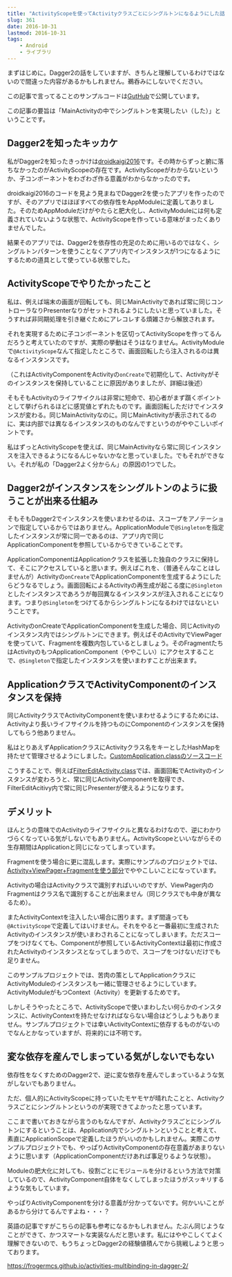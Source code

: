 ```yaml
---
title: "ActivityScopeを使ってActivityクラスごとにシングルトンになるようにした話"
slug: 361
date: 2016-10-31
lastmod: 2016-10-31
tags:
    - Android
    - ライブラリ
---
```


まずはじめに。Dagger2の話をしていますが、きちんと理解しているわけではないので間違った内容があるかもしれません。鵜呑みにしないでください。

この記事で言ってることのサンプルコードは<a href="https://github.com/gen0083/FilteredHatebu">GutHub</a>で公開しています。

この記事の要旨は「MainActivityの中でシングルトンを実現したい（した）」ということです。


## Dagger2を知ったキッカケ


私がDagger2を知ったきっかけは<a href="https://github.com/konifar/droidkaigi2016">droidkaigi2016</a>です。その時からずっと腑に落ちなかったのがActivityScopeの存在です。ActivityScopeがわからないというか、子コンポーネントをわざわざ作る意義がわからなかったのです。

droidkaigi2016のコードを見よう見まねでDagger2を使ったアプリを作ったのですが、そのアプリではほぼすべての依存性をAppModuleに定義してありました。そのためAppModuleだけがやたらと肥大化し、ActivityModuleには何も定義されていないような状態で、ActivityScopeを作っている意味がまったくありませんでした。

結果そのアプリでは、Dagger2を依存性の充足のために用いるのではなく、シングルトンパターンを使うことなくアプリ内でインスタンスが1つになるようにするための道具として使っている状態でした。


## ActivityScopeでやりたかったこと


私は、例えば端末の画面が回転しても、同じMainActivityであれば常に同じコントローラなりPresenterなりがセットされるようにしたいと思っていました。そうすれば非同期処理を引き継ぐためにアレコレする煩雑さから解放されます。

それを実現するために子コンポーネントを区切ってActivityScopeを作ってるんだろうと考えていたのですが、実際の挙動はそうはなりません。ActivityModuleで`@ActivityScope`なんて指定したところで、画面回転したら注入されるのは異なるインスタンスです。

（これはActivityComponentをActivityの`onCreate`で初期化して、Activityがそのインスタンスを保持していることに原因がありましたが、詳細は後述）

そもそもActivityのライフサイクルは非常に短命で、初心者がまず躓くポイントとして挙げられるほどに感覚値とずれたものです。画面回転しただけでインスタンスが変わる。同じMainActivityなのに。同じMainActivityが表示されてるのに、実は内部では異なるインスタンスのものなんですというのがややこしいポイントです。

私はずっとActivityScopeを使えば、同じMainActivityなら常に同じインスタンスを注入できるようになるんじゃないかなと思っていました。でもそれができない。それが私の「Dagger2よく分からん」の原因の1つでした。


## Dagger2がインスタンスをシングルトンのように扱うことが出来る仕組み


そもそもDagger2でインスタンスを使いまわせるのは、スコープをアノテーションで指定しているからではありません。ApplicationModuleで`@Singleton`を指定したインスタンスが常に同一であるのは、アプリ内で同じApplicationComponentを参照しているからできていることです。

ApplicationComponentはApplicationクラスを拡張した独自のクラスに保持して、そこにアクセスしていると思います。例えばこれを、（普通そんなことはしませんが）Activityの`onCreate`でApplicationComponentを生成するようにしたらどうなるでしょう。画面回転によるActivityの再生成が起こる度に`@Singleton`としたインスタンスであろうが毎回異なるインスタンスが注入されることになります。つまり`@Singleton`をつけてるからシングルトンになるわけではないということです。

ActivityのonCreateでApplicationComponentを生成した場合、同じActivityのインスタンス内ではシングルトンにできます。例えばそのActivityでViewPagerを使っていて、Fragmentを複数内包しているとしましょう。そのFragmentたちはActivityのもつApplicationComponent（ややこしい）にアクセスすることで、`@Singleton`で指定したインスタンスを使いまわすことが出来ます。


## ApplicationクラスでActivityComponentのインスタンスを保持


同じActivityクラスでActivityComponentを使いまわせるようにするためには、Activityより長いライフサイクルを持つものにComponentのインスタンスを保持してもらう他ありません。

私はとりあえずApplicationクラスにActivityクラス名をキーとしたHashMapを持たせて管理させるようにしました。<a href="https://github.com/gen0083/FilteredHatebu/blob/master/app/src/main/java/jp/gcreate/product/filteredhatebu/CustomApplication.java">CustomApplication.classのソースコード</a>

<script src="https://gist-it.appspot.com/https://github.com/gen0083/FilteredHatebu/blob/master/app/src/main/java/jp/gcreate/product/filteredhatebu/CustomApplication.java?slice=28:61"></script>

こうすることで、例えば<a href="https://github.com/gen0083/FilteredHatebu/blob/master/app/src/main/java/jp/gcreate/product/filteredhatebu/ui/editfilter/FilterEditActivity.java">FilterEditActivity.class</a>では、画面回転でActivityのインスタンスが変わろうと、常に同じActivityComponentを取得でき、FilterEditAcitivy内で常に同じPresenterが使えるようになります。

<script src="https://gist-it.appspot.com/https://github.com/gen0083/FilteredHatebu/blob/master/app/src/main/java/jp/gcreate/product/filteredhatebu/ui/editfilter/FilterEditActivity.java?slice=20:37"></script>


## デメリット


ほんとうの意味でのActivityのライフサイクルと異なるわけなので、逆にわかりづらくなっている気がしないでもありません。ActivityScopeといいながらその生存期間はApplicationと同じになってしまっています。

Fragmentを使う場合に更に混乱します。実際にサンプルのプロジェクトでは、<a href="https://github.com/gen0083/FilteredHatebu/tree/master/app/src/main/java/jp/gcreate/product/filteredhatebu/ui/feedlist">Activity+ViewPager+Fragmentを使う部分</a>でややこしいことになっています。

Activityの場合はActivityクラスで識別すればいいのですが、ViewPager内のFragmentはクラス名で識別することが出来ません（同じクラスでも中身が異なるため）。

またActivityContextを注入したい場合に困ります。まず間違っても`@ActivityScope`で定義してはいけません。それをやると一番最初に生成されたActivityのインスタンスが使いまわされることになってしまいます。ただスコープをつけなくても、Componentが参照しているActivityContextは最初に作成されたActivityのインスタンスとなってしまうので、スコープをつけないだけでも足りません。

このサンプルプロジェクトでは、苦肉の策としてApplicationクラスにActivityModuleのインスタンスも一緒に管理させるようにしています。ActivityModuleがもつContext（Activity）を更新するためです。

しかしそうやったところで、ActivityScopeで使いまわしたい何らかのインスタンスに、ActivityContextを持たせなければならない場合はどうしようもありません。サンプルプロジェクトでは幸いActivityContextに依存するものがないのでなんとかなっていますが、将来的には不明です。


## 変な依存を産んでしまっている気がしないでもない


依存性をなくすためのDagger2で、逆に変な依存を産んでしまっているような気がしないでもありません。

ただ、個人的にActivityScopeに持っていたモヤモヤが晴れたことと、Activityクラスごとにシングルトンというのが実現できてよかったと思っています。

ここまで書いておきながら言うのもなんですが、Activityクラスごとにシングルトンにするということは、Application内でシングルトンということと考えて、素直にApplicationScopeで定義したほうがいいのかもしれません。実際このサンプルプロジェクトでも、やっぱりActivityComponentの存在意義があまりないように思います（ApplicationComponentだけあれば事足りるような状態）。

Moduleの肥大化に対しても、役割ごとにモジュールを分けるという方法で対策しているので、ActivityComponent自体をなくしてしまったほうがスッキリするような気もしています。

やっぱりActivityComponentを分ける意義が分かってないです。何かいいことがあるから分けてるんですよね・・・？

英語の記事ですがこちらの記事も参考になるかもしれません。たぶん同じようなことができて、かつスマートな実装なんだと思います。私にはややこしくてよく理解できないので、もうちょっとDagger2の経験値積んでから挑戦しようと思っております。

<https://frogermcs.github.io/activities-multibinding-in-dagger-2/>
